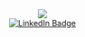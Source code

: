 <div id="header" align="center">
  <img src="https://media.giphy.com/media/26BRyql7J3iOx875u/giphy.gif?cid=ecf05e47jfwq9fwcc5s3kco08ocw8408k5iv05iv0a9mgr50&ep=v1_gifs_search&rid=giphy.gif&ct=s"/>
  <div id="LinkedIn Badge">
  <a href="https://www.linkedin.com/in/ethan-drover-9416111aa/">
    <img src="https://img.shields.io/badge/LinkedIn-blue?style=for-the-badge&logo=linkedin&logoColor=white" alt="LinkedIn Badge" align="center"/>
  </a>
  </div>
</div>




